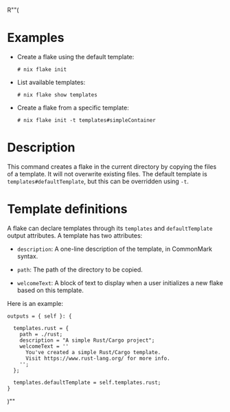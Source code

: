 R""(

# Examples

* Create a flake using the default template:

  ```console
  # nix flake init
  ```

* List available templates:

  ```console
  # nix flake show templates
  ```

* Create a flake from a specific template:

  ```console
  # nix flake init -t templates#simpleContainer
  ```

# Description

This command creates a flake in the current directory by copying the
files of a template. It will not overwrite existing files. The default
template is `templates#defaultTemplate`, but this can be overridden
using `-t`.

# Template definitions

A flake can declare templates through its `templates` and
`defaultTemplate` output attributes. A template has two attributes:

* `description`: A one-line description of the template, in CommonMark
  syntax.

* `path`: The path of the directory to be copied.

* `welcomeText`: A block of text to display when a user initializes a new flake
  based on this template.


Here is an example:

```
outputs = { self }: {

  templates.rust = {
    path = ./rust;
    description = "A simple Rust/Cargo project";
    welcomeText = ''
      You've created a simple Rust/Cargo template.
      Visit https://www.rust-lang.org/ for more info.
    '';
  };

  templates.defaultTemplate = self.templates.rust;
}
```

)""
